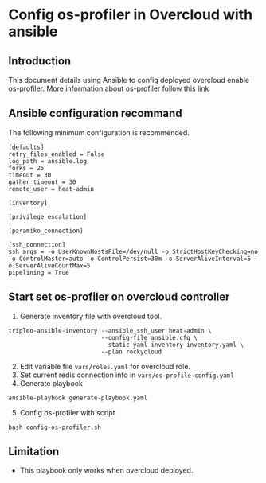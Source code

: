 # Config os-profiler in Overcloud with ansible
## Introduction
This document details using Ansible to config deployed overcloud enable os-profiler.
More information about os-profiler follow this [link](https://docs.openstack.org/osprofiler/latest/)

## Ansible configuration recommand
The following minimum configuration is recommended.
```
[defaults]
retry_files_enabled = False
log_path = ansible.log
forks = 25
timeout = 30
gather_timeout = 30
remote_user = heat-admin

[inventory]

[privilege_escalation]

[paramiko_connection]

[ssh_connection]
ssh_args = -o UserKnownHostsFile=/dev/null -o StrictHostKeyChecking=no -o ControlMaster=auto -o ControlPersist=30m -o ServerAliveInterval=5 -o ServerAliveCountMax=5
pipelining = True
```
## Start set os-profiler on overcloud controller
1. Generate inventory file with overcloud tool.
```
tripleo-ansible-inventory --ansible_ssh_user heat-admin \
                          --config-file ansible.cfg \
                          --static-yaml-inventory inventory.yaml \
                          --plan rockycloud                          
```
2. Edit variable file `vars/roles.yaml` for overcloud role.
3. Set current redis connection info in `vars/os-profile-config.yaml`
4. Generate playbook
```
ansible-playbook generate-playbook.yaml
```
5. Config os-profiler with script
```
bash config-os-profiler.sh
```
## Limitation
* This playbook only works when overcloud deployed.
